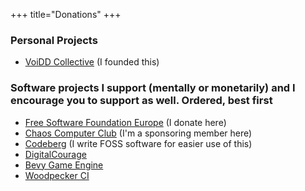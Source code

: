 +++
title="Donations"
+++

### Personal Projects

- [VoiDD Collective](https://opencollective.com/voidd) (I founded this)

### Software projects I support (mentally or monetarily) and I encourage you to support as well. Ordered, best first

- [Free Software Foundation Europe](https://my.fsfe.org/donate) (I donate here)
- [Chaos Computer Club](https://www.ccc.de/de/membership) (I'm a sponsoring member here)
- [Codeberg](https://liberapay.com/codeberg/donate) (I write FOSS software for easier use of this)
- [DigitalCourage](https://civi.digitalcourage.de/civicrm/contribute/transact?reset=1&id=2)
- [Bevy Game Engine](https://bevyengine.org/community/donate/)
- [Woodpecker CI](https://opencollective.com/woodpecker-ci)
